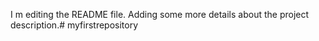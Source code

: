I m editing the README file. Adding some more details about the project description.# myfirstrepository
